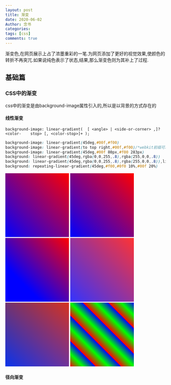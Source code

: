 ```yaml
---
layout: post
title: 渐变
date: 2020-06-02
Author: 念书
categories: 
tags: [css]
comments: true
---
```


渐变色,在网页展示上占了浓墨重彩的一笔.为网页添加了更好的视觉效果,使颜色的转折不再突兀.如果说纯色表示了状态,结果,那么渐变色则为其补上了过程.



## 基础篇

### CSS中的渐变

css中的渐变是由background-image属性引入的,所以是以背景的方式存在的

#### 线性渐变

```
background-image: linear-gradient(  [ <angle> | <side-or-corner> ,]? <color-	stop> [, <color-stop>]+ );
```

```css
background-image: linear-gradient(45deg,#00f,#f00)
background-image: linear-gradient(to top right,#00f,#f00)/*webkit前缀可以省略to*/
background-image: linear-gradient(45deg,#00f 80px,#f00 283px)
background: linear-gradient(45deg,rgba(0,0,255,.8),rgba(255,0,0,.8))
background: linear-gradient(45deg,rgba(0,0,255,.8),rgba(255,0,0,.8)),linear-gradient(135deg,rgba(0,255,0,.8),rgba(0,255,255,.8))
background: repeating-linear-gradient(45deg,#f00,#0f0 10%,#00f 20%)
```

<div style="width:200px;height:200px;display:inline-block;background-image: linear-gradient(45deg,#00f,#f00)"></div>
<div style="width:200px;height:200px;display:inline-block;background-image: linear-gradient(to top right,#00f,#f00)"></div>
<div style="width:200px;height:200px;display:inline-block;background-image: linear-gradient(45deg,#00f 80px,#f00 283px)"></div>
<div style="width:200px;height:200px;display:inline-block;background-image: linear-gradient(45deg,rgba(0,0,255,.8),rgba(255,0,0,.8))"></div>
<div style="width:200px;height:200px;display:inline-block;background: linear-gradient(45deg,rgba(0,0,255,.8),rgba(255,0,0,.8)),linear-gradient(135deg,rgba(0,255,0,.8),rgba(0,255,255,.8))"></div>
<div style="width:200px;height:200px;display:inline-block;background: repeating-linear-gradient(45deg,#f00,#0f0 10%,#00f 20%)"></div>

#### 径向渐变

